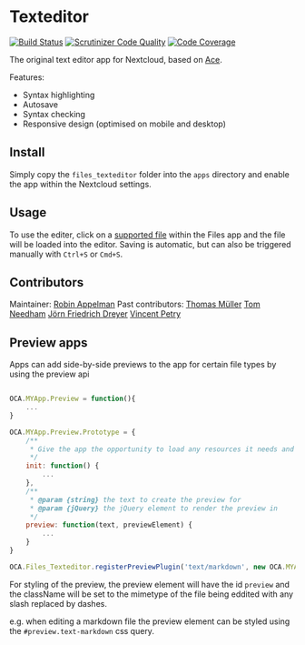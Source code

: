 # Texteditor

[![Build Status](https://travis-ci.org/nextcloud/files_texteditor.svg?branch=master)](https://travis-ci.org/nextcloud/files_texteditor)
[![Scrutinizer Code Quality](https://scrutinizer-ci.com/g/nextcloud/files_texteditor/badges/quality-score.png?b=master)](https://scrutinizer-ci.com/g/nextcloud/files_texteditor/?branch=master)
[![Code Coverage](https://scrutinizer-ci.com/g/nextcloud/files_texteditor/badges/coverage.png?b=master)](https://scrutinizer-ci.com/g/nextcloud/files_texteditor/?branch=master)


The original text editor app for Nextcloud, based on [Ace](http://ace.c9.io/).

Features:
 - Syntax highlighting
 - Autosave
 - Syntax checking
 - Responsive design (optimised on mobile and desktop)

## Install
Simply copy the `files_texteditor` folder into the `apps` directory and enable the app within the Nextcloud settings.

## Usage
To use the editer, click on a [supported file](https://github.com/nextcloud/files_texteditor/blob/master/js/editor.js#L6) within the Files app and the file will be loaded into the editor. Saving is automatic, but can also be triggered manually with `Ctrl+S` or `Cmd+S`.

## Contributors
Maintainer: [Robin Appelman](http://github.com/icewind1991)
Past contributors: [Thomas Müller](http://github.com/deepdiver1975) [Tom Needham](http://github.com/tomneedham) [Jörn Friedrich Dreyer](http://github.com/butonic) [Vincent Petry](http://github.com/pvince)


Preview apps
------------

Apps can add side-by-side previews to the app for certain file types by using the preview api

```js

OCA.MYApp.Preview = function(){
    ...
}

OCA.MYApp.Preview.Prototype = {
    /**
     * Give the app the opportunity to load any resources it needs and prepare for rendering a preview
     */
    init: function() {
        ...
    },
    /**
     * @param {string} the text to create the preview for
     * @param {jQuery} the jQuery element to render the preview in
     */
    preview: function(text, previewElement) {
        ...
    }
}

OCA.Files_Texteditor.registerPreviewPlugin('text/markdown', new OCA.MYApp.Preview());

```

For styling of the preview, the preview element will have the id `preview` and the className will be set to the mimetype of the file being eddited with any slash replaced by dashes.

e.g. when editing a markdown file the preview element can be styled using the `#preview.text-markdown` css query.
